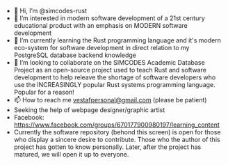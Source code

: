 - 👋 Hi, I’m @simcodes-rust
- 👀 I’m interested in modern software development of a 21st century educational product with an emphasis on MODERN software development
- 🌱 I’m currently learning the Rust programming language and it's modern eco-system for software development in direct relation to my PostgreSQL database backend knowledge
- 💞️ I’m looking to collaborate on the SIMCODES Academic Database Project as an open-source project used to teach Rust and software development to help releave the shortage of software developers who use the INCREASINGLY popular Rust systems programming language. Popular for a reason!
- 📫 How to reach me vestafpersonal@gmail.com (please be patient)
-   Seeking the help of webpage designer/graphic artist
- Facebook: https://www.facebook.com/groups/670177900980197/learning_content
- Currently the software repository (behond this screen) is open for those who display a sincere desire to contribute. Those who the author of this project has gotten to know personally. Later, after the project has matured, we will open it up to everyone.

<!---
simcodes-rust/simcodes-rust is a ✨ special ✨ repository because its `README.md` (this file) appears on your GitHub profile.
You can click the Preview link to take a look at your changes.
--->
